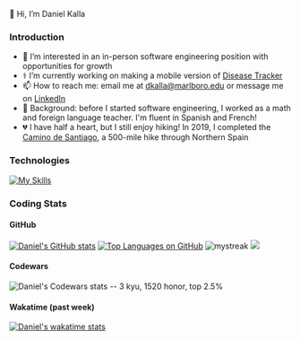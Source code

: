 👋 Hi, I’m Daniel Kalla

### Introduction

- 👀 I’m interested in an in-person software engineering position with opportunities for growth
- ⚕️ I’m currently working on making a mobile version of [Disease Tracker](https://dtkalla.github.io/Disease-Tracker/)
- 📫 How to reach me: email me at dkalla@marlboro.edu or message me on [LinkedIn](www.linkedin.com/in/daniel-kalla)
- 🍎 Background: before I started software engineering, I worked as a math and foreign language teacher.  I'm fluent in Spanish and French!
- 💔 I have half a heart, but I still enjoy hiking!  In 2019, I completed the [Camino de Santiago](https://www.responsiblevacation.com/ImagesClient/dtg-nc9430-caminoDeSantiago-FrenchWay-route-map.jpg), a 500-mile hike through Northern Spain
<!-- - 💞️ I’m looking to collaborate on ... -->


### Technologies

[![My Skills](https://skills.thijs.gg/icons?i=js,react,redux,mongodb,express,nodejs,d3,ruby,rails,py,html,css,sass,webpack,vscode,git,sqlite,postgres,r,latex&perline=10)](https://skills.thijs.gg)



### Coding Stats

#### GitHub

[![Daniel's GitHub stats](https://github-readme-stats.vercel.app/api?username=dtkalla&count_private=true&show_icons=true)](https://github.com/anuraghazra/github-readme-stats)
[![Top Languages on GitHub](https://github-readme-stats.vercel.app/api/top-langs/?username=dtkalla&layout=compact&langs_count=6&exclude_repo=portfolio-site)](https://github.com/anuraghazra/github-readme-stats)
<img src="https://github-readme-streak-stats.herokuapp.com/?user=dtkalla&theme=tokyonight" alt="mystreak"/>
<img src="https://github-profile-trophy.vercel.app/?username=dtkalla&theme=juicyfresh&no-bg=true" />


#### Codewars
![Daniel's Codewars stats -- 3 kyu, 1520 honor, top 2.5%](https://github.r2v.ch/codewars?user=dkalla&top_languages=true)
<!-- ![Project Euler -- top 5%](https://projecteuler.net/profile/dkalla.png) -->
<!-- ![](https://www.codewars.com/users/dkalla/badges/large) -->



#### Wakatime (past week)
[![Daniel's wakatime stats](https://github-readme-stats.vercel.app/api/wakatime?username=@dtkalla&layout=compact)](https://github.com/anuraghazra/github-readme-stats)


<!---
dtkalla/dtkalla is a ✨ special ✨ repository because its `README.md` (this file) appears on your GitHub profile.
You can click the Preview link to take a look at your changes.
--->
